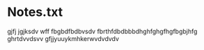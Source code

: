 # Notes.txt
gjfj
jgjksdv 
wff
fbgbdfbdbvsdv
fbrthfdbdbbbdhghfghgfhgfbgbjhfg
ghrtdvvdsvv
gfjjyuuykmhkerwvdvdvdv
